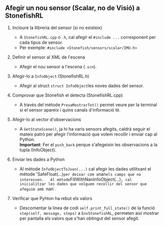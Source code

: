
## Afegir un nou sensor (Scalar, no de Visió) a StonefishRL
1. Incloure la llibreria del sensor (si no existeix)  
    - A `StonefishRL.cpp` o `.h`, cal afegir el `#include ...` corresponent per cada tipus de sensor.
    - Per exemple: ` #include <Stonefish/sensors/scalar/IMU.h> `

2. Definir el sensor al XML de l'escena  
    - Afegir el nou sensor a l'escena (`.scn`).

3. Afegir-lo a `InfoObject` (StonefishRL.h)  
    - Afegir al struct `struct InfoObject`les noves dades del sensor.

4. Comprovar que Stonefish el detecta (StonefishRL.cpp)
    - A través del mètode `ProvaMostrarTot()` permet veure per la terminal si el sensor apareix i quins canals d'informació té.

5. Afegir-lo al vector d'observacions  
    - A `GetStateScene()`, ja hi ha varis sensors afegits, caldrà seguir el mateix patró per afegir l'informació que volem recollir i enviar cap al Python.   
  **Important**: Fer el `push_back` perque s'afegeixin les observacions a la tupla (InfoObject).

6. Enviar les dades a Python  
    - Al mètode `InfoObjectToJson(...)` cal afegir les dades utilitxant el mètode 'SafeFloat(...)` per deixar com a `nan` els camps que no interessen.  
  Al mètode `FillWithNanInfoObject(...)`, cal inicialitzar les dades que volguem recollir del sensor que afeguim amb `nan`. 

7. Verificar que Pyhton ha rebut els valors  
    - Descomentar la linea de codi `self.print_full_state()` de la funció `step(self, message, steps)` a `EnvStonefishRL`, permeten així mostrar per pantalla els
      valors que s'han obtingut del sensor afegit.  
